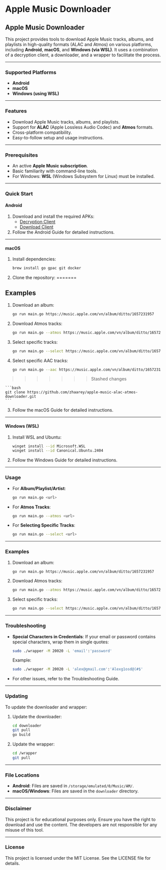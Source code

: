 # Apple Music Downloader

## Apple Music Downloader

This project provides tools to download Apple Music tracks, albums, and playlists in high-quality formats (ALAC and Atmos) on various platforms, including **Android**, **macOS**, and **Windows (via WSL)**. It uses a combination of a decryption client, a downloader, and a wrapper to facilitate the process.

***

### **Supported Platforms**

* **Android**
* **macOS**
* **Windows (using WSL)**

***

### **Features**

* Download Apple Music tracks, albums, and playlists.
* Support for **ALAC** (Apple Lossless Audio Codec) and **Atmos** formats.
* Cross-platform compatibility.
* Easy-to-follow setup and usage instructions.

***

### **Prerequisites**

* An active **Apple Music subscription**.
* Basic familiarity with command-line tools.
* For Windows: **WSL** (Windows Subsystem for Linux) must be installed.

***

### **Quick Start**

#### **Android**

1. Download and install the required APKs:
   * [Decryption Client](https://github.com/itouakirai/apple-music-jshook-script/releases/download/wsa/Apple.Music_4.9.3_arm64v8a_gadget.apk)
   * [Download Client](https://github.com/hanxinhao000/ZeroTermux/releases/download/release/ZeroTermux-0.118.1.41.apk)
2. Follow the Android Guide for detailed instructions.

***

#### **macOS**

1.  Install dependencies:

    ```bash
    brew install go gpac git docker
    ```
2.  Clone the repository:
=======
## **Examples**
1. Download an album:  
   ```bash
   go run main.go https://music.apple.com/vn/album/ditto/1657231957
   ```  
2. Download Atmos tracks:  
   ```bash
   go run main.go --atmos https://music.apple.com/vn/album/ditto/1657231957
   ```  
3. Select specific tracks:  
   ```bash
   go run main.go --select https://music.apple.com/vn/album/ditto/1657231957
   ```  
4. Select specific AAC tracks:  
   ```bash
   go run main.go --aac https://music.apple.com/vn/album/ditto/1657231957
   ```  
>>>>>>> Stashed changes

    ```bash
    git clone https://github.com/zhaarey/apple-music-alac-atmos-downloader.git
    ```
3. Follow the macOS Guide for detailed instructions.

***

#### **Windows (WSL)**

1.  Install WSL and Ubuntu:

    ```bash
    winget install --id Microsoft.WSL
    winget install --id Canonical.Ubuntu.2404
    ```
2. Follow the Windows Guide for detailed instructions.

***

### **Usage**

*   For **Album/Playlist/Artist**:

    ```bash
    go run main.go <url>
    ```
*   For **Atmos Tracks**:

    ```bash
    go run main.go --atmos <url>
    ```
*   For **Selecting Specific Tracks**:

    ```bash
    go run main.go --select <url>
    ```

***

### **Examples**

1.  Download an album:

    ```bash
    go run main.go https://music.apple.com/vn/album/ditto/1657231957
    ```
2.  Download Atmos tracks:

    ```bash
    go run main.go --atmos https://music.apple.com/vn/album/ditto/1657231957
    ```
3.  Select specific tracks:

    ```bash
    go run main.go --select https://music.apple.com/vn/album/ditto/1657231957
    ```

***

### **Troubleshooting**

*   **Special Characters in Credentials**: If your email or password contains special characters, wrap them in single quotes:

    ```bash
    sudo ./wrapper -M 20020 -L 'email':'password'
    ```

    Example:

    ```bash
    sudo ./wrapper -M 20020 -L 'alex@gmail.com':'Alexg1osd@(#$'
    ```
* For other issues, refer to the Troubleshooting Guide.

***

### **Updating**

To update the downloader and wrapper:

1.  Update the downloader:

    ```bash
    cd downloader
    git pull
    go build
    ```
2.  Update the wrapper:

    ```bash
    cd /wrapper
    git pull
    ```

***

### **File Locations**

* **Android**: Files are saved in `/storage/emulated/0/Music/AM/`.
* **macOS/Windows**: Files are saved in the `downloader` directory.

***

### **Disclaimer**

This project is for educational purposes only. Ensure you have the right to download and use the content. The developers are not responsible for any misuse of this tool.

***

### **License**

This project is licensed under the MIT License. See the LICENSE file for details.
